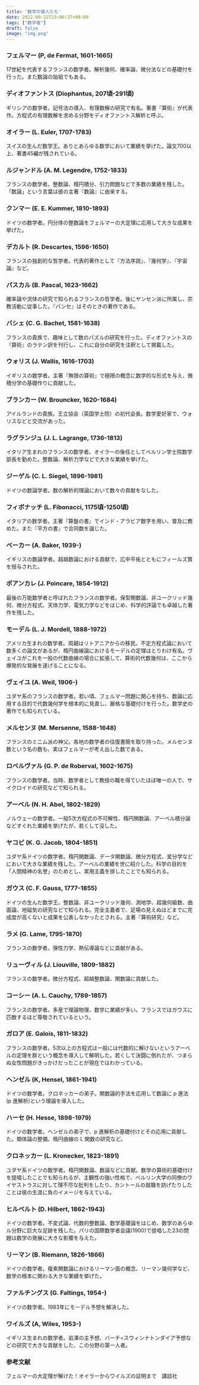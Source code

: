 ```yaml
---
title: '数学の偉人たち'
date: 2022-09-22T23:06:37+09:00
tags: ["数学者"]
draft: false
image: "img.png"
---
```

### フェルマー (P, de Fermat, 1601-1665)
17世紀を代表するフランスの数学者。解析幾何、確率論、微分法などの基礎付を行った。また数論の始祖でもある。

### ディオファントス (Diophantus, 207頃-291頃)
ギリシアの数学者。記号法の導入、有理数解の研究で有名。著書『算術』が代表作。方程式の有理数解を求める分野をディオファントス解析と呼ぶ。

### オイラー (L. Euler, 1707-1783)
スイスの生んだ数学王。ありとあらゆる数学において業績を挙げた。論文700以上、著書45編が残されている。

### ルジャンドル (A. M. Legendre, 1752-1833)
フランスの数学者。整数論、楕円積分、引力問題などで多数の業績を残した。「数論」という言葉は彼の主著『数論』に由来する。

### クンマー (E. E. Kummer, 1810-1893)
ドイツの数学者。円分体の整数論をフェルマーの大定理に応用して大きな成果を挙げた。

### デカルト (R. Descartes, 1596-1650)
フランスの独創的な哲学者。代表的著作として『方法序説』、『幾何学』、『宇宙論』など。

### パスカル (B. Pascal, 1623-1662)
確率論や流体の研究で知られるフランスの哲学者。後にヤンセン派に所属し、宗教活動に従事した。『パンセ』はそのときの著作である。

### バシェ (C. G. Bachet, 1581-1638)
フランスの貴族で、趣味として数のパズルの研究を行った。ディオファントスの『算術』のラテン訳を刊行し、これに自分の研究を注釈として掲載した。

### ウォリス (J. Wallis, 1616-1703)
イギリスの数学者。主著『無限の算術』で極限の概念に数学的な形式を与え、微積分学の基礎作りに貢献した。

### ブランカー (W. Brouncker, 1620-1684)
アイルランドの貴族。王立協会（英国学士院）の初代会長。数学愛好家で、ウォリスなどと交流があった。

### ラグランジュ (J. L. Lagrange, 1736-1813)
イタリア生まれのフランスの数学者。オイラーの後任としてベルリン学士院数学部長を勤めた。整数論、解析力学などで大きな業績を挙げた。

### ジーゲル (C. L. Siegel, 1896-1981)
ドイツの数論学者。数の解析的理論において数々の貢献をなした。

### フィボナッチ (L. Fibonacci, 1175頃-1250頃)
イタリアの数学者。主著『算盤の書』でインド・アラビア数字を用い、普及に務めた。また『平方の書』で合同数を論じた。

### ベーカー (A. Baker, 1939-)
イギリスの数論学者。超越数論における貢献で、広中平祐とともにフィールズ賞を授与された。

### ポアンカレ (J. Poincare, 1854-1912)
最後の万能数学者と呼ばれたフランスの数学者。保型関数論、非ユークリッド幾何、微分方程式、天体力学、電気力学などをはじめ、科学的評論でも卓越した著作を残した。

### モーデル (L. J. Mordell, 1888-1972)
アメリカ生まれの数学者。両親はリトアニアからの移民。不定方程式論において数多くの論文があるが、楕円曲線論におけるモーデルの定理はとりわけ有名。ヴェイユがこれを一般の代数曲線の場合に拡張して、算術的代数幾何は、ここから爆発的な発展を遂げることになる。

### ヴェイユ (A. Weil, 1906-)
ユダヤ系のフランスの数学者。若い頃、フェルマー問題に関心を持ち、数論に応用する目的で代数幾何学を根本的に見直し、厳格な基礎付けを行った。数学史の著作でも知られている。

### メルセンヌ (M. Mersenne, 1588-1648)
フランスのミニム派の神父。各地の数学者の往復書簡を取り持った。メルセンヌ数という名の数も、実はフェルマーが考え出した数である。

### ロベルヴァル (G. P. de Roberval, 1602-1675)
フランスの数学者。当時、数学者として教授の職を得ていたほぼ唯一の人で、サイクロイドの研究などで知られる。

### アーベル (N. H. Abel, 1802-1829)
ノルウェーの数学者。一般5次方程式の不可解性、楕円関数論、アーベル積分論などすぐれた業績を挙げたが、若くして没した。

### ヤコビ (K. G. Jacob, 1804-1851)
ユダヤ系ドイツの数学者。楕円関数論、データ関数論、微分方程式、変分学などにおいて大きな業績を残した。アーベルの業績を世に紹介した。科学の目的を「人間精神の名誉」のためとし、実用主義を排したことでも知られる。

### ガウス (C. F. Gauss, 1777-1855)
ドイツの生んだ数学王。整数論、非ユークリッド幾何、測地学、超幾何級数、曲面論、地磁気の研究などで知られる。完全主義者で、足場の見えぬほどまでに完成度が高くないと成果を公表しなかったとされる。主著『算術研究』など。

### ラメ (G. Lame, 1795-1870)
フランスの数学者。弾性力学、熱伝導論などに貢献がある。

### リューヴィル (J. Liouville, 1809-1882)
フランスの数学者。微分方程式、超越整数論、関数論に貢献した。

### コーシー (A. L. Cauchy, 1789-1857)
フランスの数学者。多産で理論物理、数学に業績が多い。フランスではガウスに匹敵するほど尊敬されているという。

### ガロア (E. Galois, 1811-1832)
フランスの数学者。5次以上の方程式は一般には代数的に解けないというアーベルの定理を群という概念を導入して解明した。若くして決闘に倒れたが、つまらぬ女性問題がきっかけだったことが現在ではわかっている。

### ヘンゼル (K, Hensel, 1861-1941)
ドイツの数学者。クロネッカーの弟子。関数論的手法を応用して数論に p 進法(p 進解析)という理論を導入した。

### ハーセ (H. Hesse, 1898-1979)
ドイツの数学者。ヘンゼルの弟子で、p 進解析の基礎付けとその応用に貢献した。類体論の整備、楕円曲線の L 関数の研究など。

### クロネッカー (L. Kronecker, 1823-1891)
ユダヤ系ドイツの数学者。楕円関数論、数論などに貢献。数学の算術的基礎付けを提唱したことでも知られるが、主観性の強い性格で、ベルリン大学の同僚のワイヤストラスに対して理不尽な批判をしたり、カントールの就職を妨げたりしたことは彼の生涯に負のイメージを与えている。

### ヒルベルト (D. Hilbert, 1862-1943)
ドイツの数学者。不変式論、代数的整数論、数学基礎論をはじめ、数学のあらゆル分野に巨大な足跡を残した。パリの国際数学者会議(1900)で提唱した23の問題は数学の発展に大きな影響を与えた。

### リーマン (B. Riemann, 1826-1866)
ドイツの数学者。複素関数論におけるリーマン面の概念、リーマン幾何学など、数学の根本に関わる大きな業績を挙げた。

### ファルチングス (G. Faltings, 1954-)
ドイツの数学者。1983年にモーデル予想を解決した。

### ワイルズ (A, Wiles, 1953-)
イギリス生まれの数学者。岩澤の主予想、バーチ=スウィンナトンダイア予想などの研究で大きな貢献をした、この分野の第一人者。

### 参考文献
フェルマーの大定理が解けた！オイラーからワイルズの証明まで　講談社